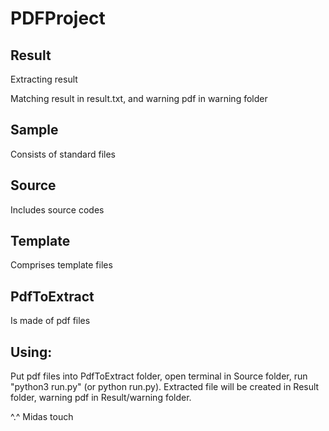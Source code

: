 # PDFProject

## Result

Extracting result

Matching result in result.txt, and warning pdf in warning folder

## Sample

Consists of standard files

## Source

Includes source codes

## Template

Comprises template files

## PdfToExtract

Is made of pdf files

## Using: 

Put pdf files into PdfToExtract folder, open terminal in Source folder, run "python3 run.py" (or python run.py). Extracted file will be created in Result folder, warning pdf in Result/warning folder.

^.^ Midas touch
